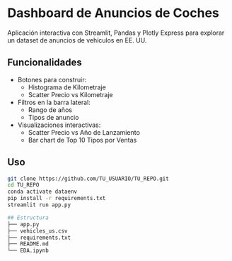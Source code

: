 # Dashboard de Anuncios de Coches

Aplicación interactiva con Streamlit, Pandas y Plotly Express para explorar un
dataset de anuncios de vehículos en EE. UU.

## Funcionalidades

- Botones para construir:
  - Histograma de Kilometraje
  - Scatter Precio vs Kilometraje
- Filtros en la barra lateral:
  - Rango de años
  - Tipos de anuncio
- Visualizaciones interactivas:
  - Scatter Precio vs Año de Lanzamiento
  - Bar chart de Top 10 Tipos por Ventas

## Uso

```bash
git clone https://github.com/TU_USUARIO/TU_REPO.git
cd TU_REPO
conda activate dataenv
pip install -r requirements.txt
streamlit run app.py

## Estructura
├── app.py
├── vehicles_us.csv
├── requirements.txt
├── README.md
└── EDA.ipynb
